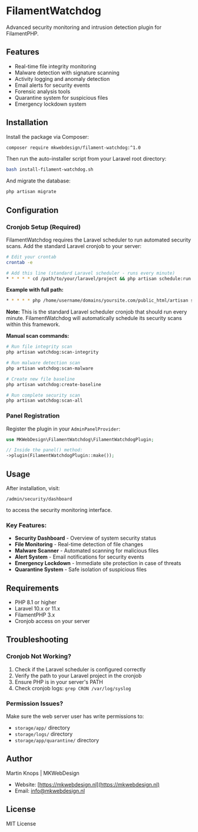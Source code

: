 # FilamentWatchdog

Advanced security monitoring and intrusion detection plugin for FilamentPHP.

## Features

* Real-time file integrity monitoring
* Malware detection with signature scanning
* Activity logging and anomaly detection
* Email alerts for security events
* Forensic analysis tools
* Quarantine system for suspicious files
* Emergency lockdown system

## Installation

Install the package via Composer:

```bash
composer require mkwebdesign/filament-watchdog:^1.0
```

Then run the auto-installer script from your Laravel root directory:

```bash
bash install-filament-watchdog.sh
```

And migrate the database:

```bash
php artisan migrate
```

## Configuration

### Cronjob Setup (Required)

FilamentWatchdog requires the Laravel scheduler to run automated security scans. Add the standard Laravel cronjob to your server:

```bash
# Edit your crontab
crontab -e

# Add this line (standard Laravel scheduler - runs every minute)
* * * * * cd /path/to/your/laravel/project && php artisan schedule:run >> /dev/null 2>&1
```

**Example with full path:**
```bash
* * * * * php /home/username/domains/yoursite.com/public_html/artisan schedule:run >> /dev/null 2>&1
```

**Note:** This is the standard Laravel scheduler cronjob that should run every minute. FilamentWatchdog will automatically schedule its security scans within this framework.

**Manual scan commands:**

```bash
# Run file integrity scan
php artisan watchdog:scan-integrity

# Run malware detection scan
php artisan watchdog:scan-malware

# Create new file baseline
php artisan watchdog:create-baseline

# Run complete security scan
php artisan watchdog:scan-all
```

### Panel Registration

Register the plugin in your `AdminPanelProvider`:

```php
use MKWebDesign\FilamentWatchdog\FilamentWatchdogPlugin;

// Inside the panel() method:
->plugin(FilamentWatchdogPlugin::make());
```

## Usage

After installation, visit:

```
/admin/security/dashboard
```

to access the security monitoring interface.

### Key Features:

* **Security Dashboard** - Overview of system security status
* **File Monitoring** - Real-time detection of file changes
* **Malware Scanner** - Automated scanning for malicious files
* **Alert System** - Email notifications for security events
* **Emergency Lockdown** - Immediate site protection in case of threats
* **Quarantine System** - Safe isolation of suspicious files

## Requirements

* PHP 8.1 or higher
* Laravel 10.x or 11.x
* FilamentPHP 3.x
* Cronjob access on your server

## Troubleshooting

### Cronjob Not Working?

1. Check if the Laravel scheduler is configured correctly
2. Verify the path to your Laravel project in the cronjob
3. Ensure PHP is in your server's PATH
4. Check cronjob logs: `grep CRON /var/log/syslog`

### Permission Issues?

Make sure the web server user has write permissions to:
- `storage/app/` directory
- `storage/logs/` directory
- `storage/app/quarantine/` directory

## Author

Martin Knops | MKWebDesign

* Website: [https://mkwebdesign.nl](https://mkwebdesign.nl)
* Email: [info@mkwebdesign.nl](mailto:info@mkwebdesign.nl)

## License

MIT License